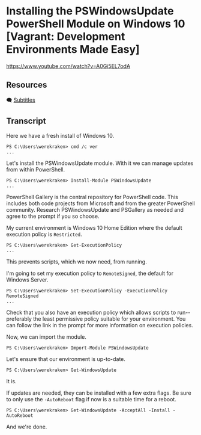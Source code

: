 # Installing the PSWindowsUpdate PowerShell Module on Windows 10 [Vagrant: Development Environments Made Easy]

https://www.youtube.com/watch?v=A0Gi5EL7odA

## Resources

🗨 [Subtitles](subtitles.srt)

## Transcript

Here we have a fresh install of Windows 10.
```
PS C:\Users\werekraken> cmd /c ver
...
```

Let's install the PSWindowsUpdate module. With it we can manage updates from within PowerShell.
```
PS C:\Users\werekraken> Install-Module PSWindowsUpdate
...
```
PowerShell Gallery is the central repository for PowerShell code. This includes both code projects from Microsoft and from the greater PowerShell community. Research PSWindowsUpdate and PSGallery as needed and agree to the prompt if you so choose.

My current environment is Windows 10 Home Edition where the default execution policy is `Restricted`.
```
PS C:\Users\werekraken> Get-ExecutionPolicy
...
```
This prevents scripts, which we now need, from running.

I'm going to set my execution policy to `RemoteSigned`, the default for Windows Server.
```
PS C:\Users\werekraken> Set-ExecutionPolicy -ExecutionPolicy RemoteSigned
...
```
Check that you also have an execution policy which allows scripts to run--preferably the least permissive policy suitable for your environment. You can follow the link in the prompt for more information on execution policies.

Now, we can import the module.
```
PS C:\Users\werekraken> Import-Module PSWindowsUpdate
```

Let's ensure that our environment is up-to-date.
```
PS C:\Users\werekraken> Get-WindowsUpdate
```
It is.

If updates are needed, they can be installed with a few extra flags. Be sure to only use the `-AutoReboot` flag if now is a suitable time for a reboot.
```
PS C:\Users\werekraken> Get-WindowsUpdate -AcceptAll -Install -AutoReboot
```
And we're done.
